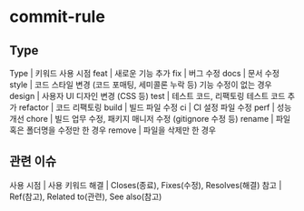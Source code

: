 # commit-rule

## Type
Type | 키워드	사용 시점
feat | 새로운 기능 추가
fix | 버그 수정
docs | 문서 수정
style | 코드 스타일 변경 (코드 포매팅, 세미콜론 누락 등) 기능 수정이 없는 경우
design | 사용자 UI 디자인 변경 (CSS 등)
test | 테스트 코드, 리팩토링 테스트 코드 추가
refactor | 코드 리팩토링
build | 빌드 파일 수정
ci | CI 설정 파일 수정
perf | 성능 개선
chore | 빌드 업무 수정, 패키지 매니저 수정 (gitignore 수정 등)
rename | 파일 혹은 폴더명을 수정만 한 경우
remove | 파일을 삭제만 한 경우

## 관련 이슈
사용 시점 | 사용 키워드
해결 | Closes(종료), Fixes(수정), Resolves(해결)
참고 | Ref(참고), Related to(관련), See also(참고)
